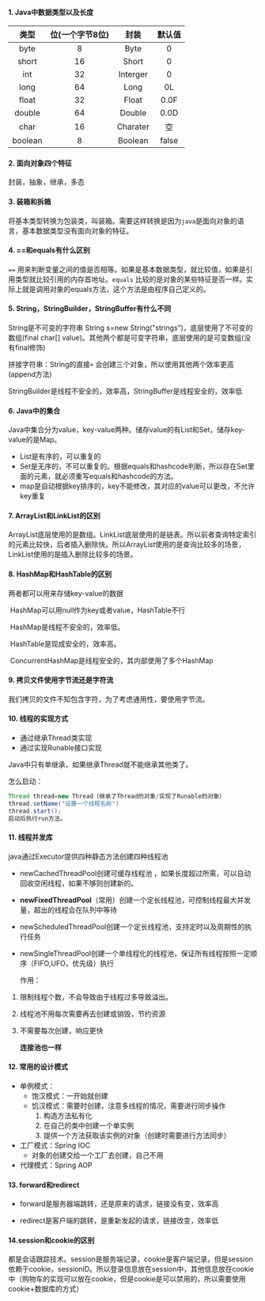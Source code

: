 #### 1. Java中数据类型以及长度

|  类型   | 位(一个字节8位) |   封装   | 默认值 |
| :-----: | :-------------: | :------: | :----: |
|  byte   |        8        |   Byte   |   0    |
|  short  |       16        |  Short   |   0    |
|   int   |       32        | Interger |   0    |
|  long   |       64        |   Long   |   0L   |
|  float  |       32        |  Float   |  0.0F  |
| double  |       64        |  Double  |  0.0D  |
|  char   |       16        | Charater |   空   |
| boolean |        8        | Boolean  | false  |

#### 2. 面向对象四个特征

封装，抽象，继承，多态

#### 3. 装箱和拆箱

将基本类型转换为包装类，叫装箱。需要这样转换是因为`java`是面向对象的语言，基本数据类型没有面向对象的特征。

#### 4. ==和equals有什么区别

`==` 用来判断变量之间的值是否相等。如果是基本数据类型，就比较值，如果是引用类型就比较引用的内存首地址。`equals` 比较的是对象的某些特征是否一样。实际上就是调用对象的equals方法，这个方法是由程序自己定义的。

#### 5. String，StringBuilder，StringBuffer有什么不同

String是不可变的字符串  String s=new String("strings")，底层使用了不可变的数组(final char[] value)。其他两个都是可变字符串，底层使用的是可变数组(没有final修饰)

拼接字符串：String的直接`+` 会创建三个对象，所以使用其他两个效率更高(append方法)

StringBuilder是线程不安全的，效率高，StringBuffer是线程安全的，效率低

#### 6. Java中的集合

Java中集合分为value，key-value两种。储存value的有List和Set，储存key-value的是Map。

* List是有序的，可以重复的
* Set是无序的，不可以重复的。根据equals和hashcode判断，所以存在Set里面的元素，就必须重写equals和hashcode的方法。
* map是自动根据key排序的，key不能修改，其对应的value可以更改，不允许key重复

#### 7. ArrayList和LinkList的区别

ArrayList底层使用的是数组。LinkList底层使用的是链表。所以前者查询特定索引的元素比较快，后者插入删除快。所以ArrayList使用的是查询比较多的场景，LinkList使用的是插入删除比较多的场景。

#### 8. HashMap和HashTable的区别

两者都可以用来存储key-value的数据

​	HashMap可以用null作为key或者value，HashTable不行

​	HashMap是线程不安全的，效率低。

​	HashTable是现成安全的，效率高。

​	ConcurrentHashMap是线程安全的，其内部使用了多个HashMap

#### 9. 拷贝文件使用字节流还是字符流

我们拷贝的文件不知包含字符，为了考虑通用性，要使用字节流。

#### 10. 线程的实现方式

* 通过继承Thread类实现
* 通过实现Runable接口实现

Java中只有单继承，如果继承Thread就不能继承其他类了。

怎么启动：

```java
Thread thread=new Thread（继承了Thread的对象/实现了Runable的对象）
thread.setName("设置一个线程名称")
thread.start();
启动后执行run方法。
```

#### 11. 线程并发库

java通过Executor提供四种静态方法创建四种线程池

* newCachedThreadPool创建可缓存线程池 ，如果长度超过所需，可以自动回收空闲线程，如果不够则创建新的。
* **newFixedThreadPool**（常用）创建一个定长线程池，可控制线程最大并发量，超出的线程会在队列中等待
* newScheduledThreadPool创建一个定长线程池，支持定时以及周期性的执行任务
* newSingleThreadPool创建一个单线程化的线程池，保证所有线程按照一定顺序（FIFO,UFO，优先级）执行

  作用：

1. 限制线程个数，不会导致由于线程过多导致溢出。

2. 线程池不用每次需要再去创建或销毁，节约资源

3. 不需要每次创建，响应更快

   **连接池也一样**

#### 12. 常用的设计模式

* 单例模式：
  * 饱汉模式：一开始就创建
  * 饥汉模式：需要时创建，注意多线程的情况，需要进行同步操作
    1. 构造方法私有化
    2. 在自己的类中创建一个单实例
    3. 提供一个方法获取该实例的对象（创建时需要进行方法同步）
* 工厂模式：Spring IOC
  * 对象的创建交给一个工厂去创建，自己不用
* 代理模式：Spring AOP

#### 13. forward和redirect

* forward是服务器端跳转，还是原来的请求，链接没有变，效率高

* redirect是客户端的跳转，是重新发起的请求，链接改变，效率低

#### 14.session和cookie的区别

都是会话跟踪技术。session是服务端记录，cookie是客户端记录，但是session依赖于cookie，sessionID。所以登录信息放在session中，其他信息放在cookie中（购物车的实现可以放在cookie，但是cookie是可以禁用的，所以需要使用cookie+数据库的方式）

